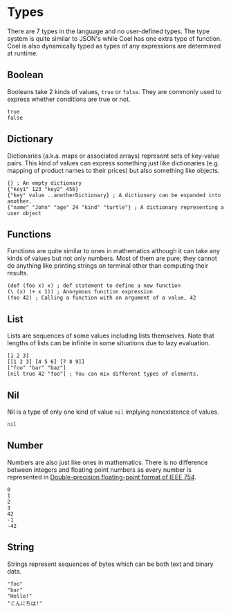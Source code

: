 # Types

There are 7 types in the language and no user-defined types.
The type system is quite similar to JSON's while Coel has one extra type of
function.
Coel is also dynamically typed as types of any expressions are determined at
runtime.

## Boolean

Booleans take 2 kinds of values, `true` or `false`.
They are commonly used to express whether conditions are true or not.

```coel
true
false
```

## Dictionary

Dictionaries (a.k.a. maps or associated arrays) represent sets of key-value
pairs.
This kind of values can express something just like dictionaries
(e.g. mapping of product names to their prices) but also something like
objects.

```coel
{} ; An empty dictionary
{"key1" 123 "key2" 456}
{"key" value ..anotherDictionary} ; A dictionary can be expanded into another.
{"name" "John" "age" 24 "kind" "turtle"} ; A dictionary representing a user object
```

## Functions

Functions are quite similar to ones in mathematics although it can take any
kinds of values but not only numbers.
Most of them are pure; they cannot do anything like printing strings on
terminal other than computing their results.

```coel
(def (foo x) x) ; def statement to define a new function
(\ (x) (+ x 1)) ; Anonymous function expression
(foo 42) ; Calling a function with an argument of a value, 42
```

## List

Lists are sequences of some values including lists themselves.
Note that lengths of lists can be infinite in some situations due to lazy
evaluation.

```coel
[1 2 3]
[[1 2 3] [4 5 6] [7 8 9]]
["foo" "bar" "baz"]
[nil true 42 "foo"] ; You can mix different types of elements.
```

## Nil

Nil is a type of only one kind of value `nil` implying nonexistence of values.

```coel
nil
```

## Number

Numbers are also just like ones in mathematics.
There is no difference between integers and floating point numbers as every
number is represented in
[Double-precision floating-point format of IEEE 754](https://en.wikipedia.org/wiki/Double-precision_floating-point_format).

```coel
0
1
2
3
42
-1
-42
```

## String

Strings represent sequences of bytes which can be both text and binary data.

```coel
"foo"
"bar"
"Hello!"
"こんにちは!"
```
